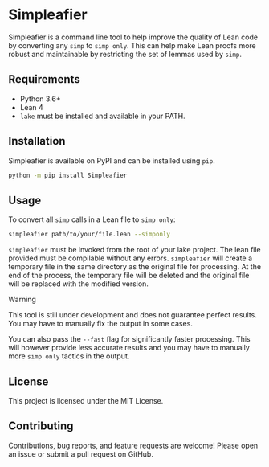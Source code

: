 # Simpleafier

Simpleafier is a command line tool to help improve the quality of Lean code by converting any `simp` to `simp only`. This can help make Lean proofs more robust and maintainable by restricting the set of lemmas used by `simp`.

## Requirements

- Python 3.6+
- Lean 4
- `lake` must be installed and available in your PATH.

## Installation

Simpleafier is available on PyPI and can be installed using `pip`.

```bash
python -m pip install Simpleafier
```

## Usage

To convert all `simp` calls in a Lean file to `simp only`:

```bash
simpleafier path/to/your/file.lean --simponly
```

`simpleafier` must be invoked from the root of your lake project. The lean file provided must be compilable without any errors. `simpleafier` will create a temporary file in the same directory as the original file for processing. At the end of the process, the temporary file will be deleted and the original file will be replaced with the modified version.

> [!WARNING]
> This tool is still under development and does not guarantee perfect results. You may have to manually fix the output in some cases.

You can also pass the `--fast` flag for significantly faster processing. This will however provide less accurate results and you may have to manually more `simp only` tactics in the output.

## License

This project is licensed under the MIT License.

## Contributing

Contributions, bug reports, and feature requests are welcome! Please open an issue or submit a pull request on GitHub.
